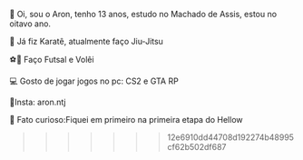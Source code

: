 
👋 Oi, sou o Aron, tenho 13 anos, estudo no Machado de Assis, estou no oitavo ano.

🥋 Já fiz Karatê, atualmente faço Jiu-Jitsu

⚽🏐 Faço Futsal e Volêi

💻 Gosto de jogar jogos no pc: CS2 e GTA RP

📱Insta: aron.ntj

👀 Fato curioso:Fiquei em primeiro na primeira etapa do Hellow
>>>>>>> 12e6910dd44708d192274b48995cf62b502df687

